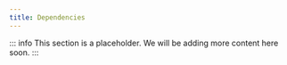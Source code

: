 ```yaml
---
title: Dependencies
---
```


::: info
This section is a placeholder. We will be adding more content here soon.
:::
